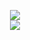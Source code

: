 
<p align="center">
<img src="https://img.shields.io/badge/python-3670A0?style=for-the-badge&logo=python&logoColor=ffdd54">
<br>
<img src="https://cdn.7tv.app/emote/63b60f22d12c9b3aff91d416/4x.webp">
</p>
